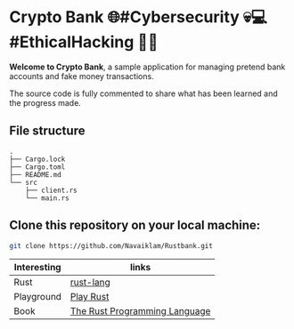 # Crypto Bank 🌐#Cybersecurity 💀💻 #EthicalHacking 🏴‍☠️


**Welcome to Crypto Bank**, a sample application for managing pretend bank accounts and fake money transactions.

The source code is fully commented to share what has been learned and the progress made.

## File structure
```text
.
├── Cargo.lock
├── Cargo.toml
├── README.md
└── src
    ├── client.rs
    └── main.rs

```
## Clone this repository on your local machine:

```bash
git clone https://github.com/Navaiklam/Rustbank.git
```

| Interesting | links |
| ------ | ------ |
| Rust | [rust-lang](https://www.rust-lang.org/es) |
| Playground | [Play Rust](https://play.rust-lang.org/?version=stable&mode=debug&edition=2021)  |
| Book | [The Rust Programming Language ](https://doc.rust-lang.org/book/) |
